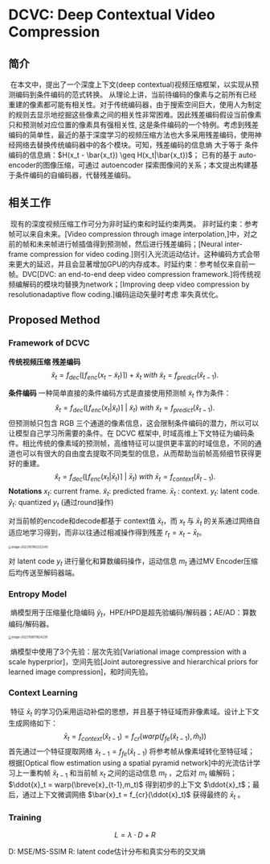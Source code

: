 # DCVC: Deep Contextual Video Compression



## 简介

​	在本文中，提出了一个深度上下文(deep contextual)视频压缩框架，以实现从预测编码到条件编码的范式转换。
​	从理论上讲，当前待编码的像素与之前所有已经重建的像素都可能有相关性。对于传统编码器，由于搜索空间巨大，使用人为制定的规则去显示地挖掘这些像素之间的相关性非常困难。因此残差编码假设当前像素只和预测帧对应位置的像素具有强相关性, 这是条件编码的一个特例。考虑到残差编码的简单性，最近的基于深度学习的视频压缩方法也大多采用残差编码，使用神经网络去替换传统编码器中的各个模块。
​	可知，残差编码的信息熵 大于等于 条件编码的信息熵：$H(x_t - \bar{x_t}) \geq H(x_t|\bar{x_t})$；
​	已有的基于 auto-encoder的图像压缩，可通过 autoencoder 探索图像间的关系；本文提出构建基于条件编码的自编码器，代替残差编码。

## 相关工作

​	现有的深度视频压缩工作可分为非时延约束和时延约束两类。
​	非时延约束：参考帧可以来自未来。[Video compression through image interpolation,]中，对之前的帧和未来帧进行帧插值得到预测帧，然后进行残差编码；[Neural inter-frame compression for video coding.]则引入光流运动估计。这种编码方式会带来更大的延迟，并且会显著增加GPU的内存成本。
​	时延约束：参考帧仅来自前一帧。DVC[DVC: an end-to-end deep video compression framework.]将传统视频编解码的模块均替换为network；[Improving deep video compression by resolutionadaptive ﬂow coding.]编码运动矢量时考虑 率失真优化。

## Proposed Method

### Framework of DCVC

**传统视频压缩 残差编码**
$$
\hat{x}_t = f_{dec}(⌊f_{enc}(x_t− \tilde{x}_t) ⌉ ) + \tilde{x}_t \ with \   \tilde{x}_t= f_{predict}(\hat{x}_{t-1}).
$$

**条件编码**
	一种简单直接的条件编码方式是直接使用预测帧 $\tilde{x}_t$ 作为条件：
$$
\hat{x}_t = f_{dec}(⌊f_{enc}(x_t|\tilde{x}_t) ⌉ \ | \ \tilde{x}_t )  \ with \   \tilde{x}_t= f_{predict}(\hat{x}_{t-1}).
$$
​	但预测帧只包含 RGB 三个通道的像素信息，这会限制条件编码的潜力，所以可以让模型自己学习所需要的条件。在 DCVC 框架中, 时域高维上下文特征为编码条件。相比传统的像素域的预测帧，高维特征可以提供更丰富的时域信息，不同的通道也可以有很大的自由度去提取不同类型的信息，从而帮助当前帧高频细节获得更好的重建。
$$
\hat{x}_t = f_{dec}(⌊f_{enc}(x_t|\bar{x}_t) ⌉ \ | \ \bar{x}_t )  \ with \   \bar{x}_t= f_{context}(\hat{x}_{t-1}).
$$
**Notations**
$x_t$: current frame.
$\tilde{x}_t$: predicted frame.
$\bar{x}_t$ : context.
$y_t$: latent code.
$\hat{y}_t$: quantized $y_t$ (通过round操作)

对当前帧的encode和decode都基于 context值 $\bar{x}_t$，而 $x_t$ 与 $\bar{x}_t$ 的关系通过网络自适应地学习得到，而非以往通过相减操作得到残差 $r_t = x_t - \bar{x}_t$。

<img src="https://cdn.jsdelivr.net/gh/J-M-LIU/pic-bed@master//img/image-20221101162222345.png" alt="image-20221101162222345" style="zoom:40%;" />




对 latent code $y_t$ 进行量化和算数编码操作，运动信息 $m_t$ 通过MV Encoder压缩后均传送至解码器端。



### Entropy Model

​	熵模型用于压缩量化隐编码 $\hat{y}_t$，HPE/HPD是超先验编码/解码器；AE/AD：算数编码/解码器。

<img src="https://cdn.jsdelivr.net/gh/J-M-LIU/pic-bed@master//img/image-20221106111824239.png" alt="image-20221106111824239" style="zoom:40%;" />

​	熵模型中使用了3个先验：层次先验[Variational image compression with a scale hyperprior]，空间先验[Joint autoregressive and hierarchical priors for learned image compression]，和时间先验。



### Context Learning

​	特征 $\bar{x}_t$ 的学习仍采用运动补偿的思想，并且基于特征域而非像素域。设计上下文生成网络如下：
$$
\bar{x}_t = f_{context}(\hat{x}_{t-1}) = f_{cr}(warp(f_{fe}(\hat{x}_{t-1}),\hat{m}_t))
$$
​	首先通过一个特征提取网络 $\breve{x}_{t-1} = f_{fe}(\hat{x}_{t-1})$ 将参考帧从像素域转化至特征域；根据[Optical ﬂow estimation using a spatial pyramid network]中的光流估计学习上一重构帧 $\hat{x}_{t-1}$ 和当前帧 $x_t$ 之间的运动信息 $m_t$ ，之后对 $m_t$ 编解码；$\ddot{x}_t = warp(\breve{x}_{t-1},m_t)$ 得到初步的上下文 $\ddot{x}_t$；最后，通过上下文微调网络 $\bar{x}_t = f_{cr}(\ddot{x}_t)$ 获得最终的 $\bar{x}_t$ 。

### Training

$$
L = \lambda ·D+R
$$

D: MSE/MS-SSIM
R: latent code估计分布和真实分布的交叉熵
